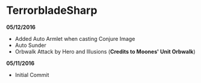 # TerrorbladeSharp

**05/12/2016**
- Added Auto Armlet when casting Conjure Image
- Auto Sunder
- Orbwalk Attack by Hero and Illusions (**Credits to Moones' Unit Orbwalk**) 

**05/11/2016**
- Initial Commit
